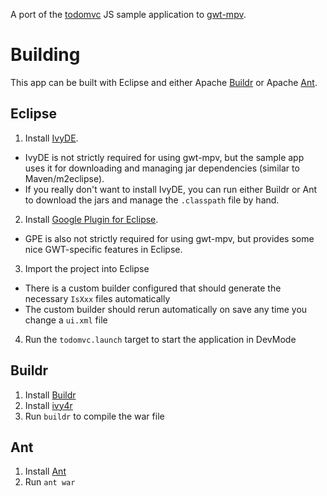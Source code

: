 
A port of the [todomvc](https://github.com/addyosmani/todomvc) JS sample application to [gwt-mpv](http://www.gwtmpv.org).

Building
========

This app can be built with Eclipse and either Apache [Buildr](http://buildr.apache.org) or Apache [Ant](http://ant.apache.org).

Eclipse
-------

1. Install [IvyDE](http://ant.apache.org/ivy/ivyde/).
  * IvyDE is not strictly required for using gwt-mpv, but the sample app uses it for downloading and managing jar dependencies (similar to Maven/m2eclipse).
  * If you really don't want to install IvyDE, you can run either Buildr or Ant to download the jars and manage the `.classpath` file by hand.
2. Install [Google Plugin for Eclipse](http://code.google.com/eclipse/).
  * GPE is also not strictly required for using gwt-mpv, but provides some nice GWT-specific features in Eclipse.
3. Import the project into Eclipse
  * There is a custom builder configured that should generate the necessary `IsXxx` files automatically
  * The custom builder should rerun automatically on save any time you change a `ui.xml` file
4. Run the `todomvc.launch` target to start the application in DevMode

Buildr
------

1. Install [Buildr](http://buildr.apache.org)
2. Install [ivy4r](https://github.com/klaas1979/ivy4r)
3. Run `buildr` to compile the war file

Ant
---

1. Install [Ant](http://ant.apache.org)
2. Run `ant war`


